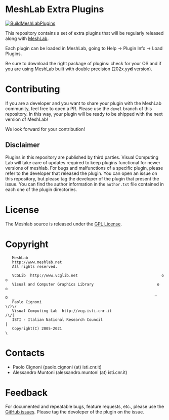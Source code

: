 # MeshLab Extra Plugins

[![BuildMeshLabPlugins](https://github.com/cnr-isti-vclab/meshlab-extra-plugins/actions/workflows/BuildMeshLabPlugins.yml/badge.svg)](https://github.com/cnr-isti-vclab/meshlab-extra-plugins/actions/workflows/BuildMeshLabPlugins.yml)

This repository contains a set of extra plugins that will be regularly released along with [MeshLab](https://github.com/cnr-isti-vclab/meshlab).

Each plugin can be loaded in MeshLab, going to Help -> Plugin Info -> Load Plugins.

Be sure to download the right package of plugins: check for your OS and if you are using MeshLab built with double precision (202x.yy**d** version).

# Contributing

If you are a developer and you want to share your plugin with the MeshLab community, feel free to open a PR.
Please use the `devel` branch of this repository. In this way, your plugin will be ready to be shipped with the next version of MeshLab!

We look forward for your contribution!

## Disclaimer

Plugins in this repository are published by third parties.
Visual Computing Lab will take care of updates required to keep plugins functional for newer versions of meshlab.
For bugs and malfunctions of a specific plugin, please refer to the developer that released the plugin.
You can open an issue on this repository, but please tag the developer of the plugin that present the issue.
You can find the author information in the `author.txt` file contained in each one of the plugin directories.

# License

 The Meshlab source is released under the [GPL License](LICENSE.txt).

# Copyright

```
   MeshLab
   http://www.meshlab.net
   All rights reserved.

   VCGLib  http://www.vcglib.net                                     o o
   Visual and Computer Graphics Library                            o     o
                                                                  _   O  _
   Paolo Cignoni                                                    \/)\/
   Visual Computing Lab  http://vcg.isti.cnr.it                    /\/|
   ISTI - Italian National Research Council                           |
   Copyright(C) 2005-2021                                             \
```

# Contacts

 - Paolo Cignoni (paolo.cignoni (at) isti.cnr.it)
 - Alessandro Muntoni (alessandro.muntoni (at) isti.cnr.it)

# Feedback

For documented and repeatable bugs, feature requests, etc., please use the [GitHub issues](https://github.com/cnr-isti-vclab/meshlab-extra-plugins/issues).
Please tag the devoleper of the plugin on the issue.
